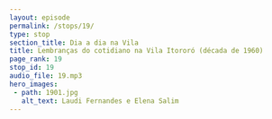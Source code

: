 ```yaml
---
layout: episode
permalink: /stops/19/
type: stop
section_title: Dia a dia na Vila
title: Lembranças do cotidiano na Vila Itororó (década de 1960)
page_rank: 19
stop_id: 19
audio_file: 19.mp3
hero_images:
 - path: 1901.jpg
   alt_text: Laudi Fernandes e Elena Salim
---
```

